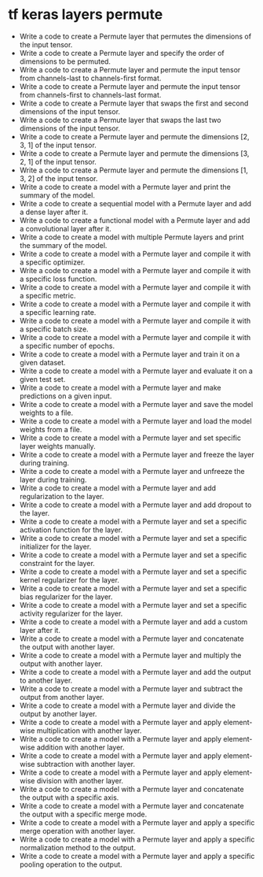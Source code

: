 # tf keras layers permute

- Write a code to create a Permute layer that permutes the dimensions of the input tensor.
- Write a code to create a Permute layer and specify the order of dimensions to be permuted.
- Write a code to create a Permute layer and permute the input tensor from channels-last to channels-first format.
- Write a code to create a Permute layer and permute the input tensor from channels-first to channels-last format.
- Write a code to create a Permute layer that swaps the first and second dimensions of the input tensor.
- Write a code to create a Permute layer that swaps the last two dimensions of the input tensor.
- Write a code to create a Permute layer and permute the dimensions [2, 3, 1] of the input tensor.
- Write a code to create a Permute layer and permute the dimensions [3, 2, 1] of the input tensor.
- Write a code to create a Permute layer and permute the dimensions [1, 3, 2] of the input tensor.
- Write a code to create a model with a Permute layer and print the summary of the model.
- Write a code to create a sequential model with a Permute layer and add a dense layer after it.
- Write a code to create a functional model with a Permute layer and add a convolutional layer after it.
- Write a code to create a model with multiple Permute layers and print the summary of the model.
- Write a code to create a model with a Permute layer and compile it with a specific optimizer.
- Write a code to create a model with a Permute layer and compile it with a specific loss function.
- Write a code to create a model with a Permute layer and compile it with a specific metric.
- Write a code to create a model with a Permute layer and compile it with a specific learning rate.
- Write a code to create a model with a Permute layer and compile it with a specific batch size.
- Write a code to create a model with a Permute layer and compile it with a specific number of epochs.
- Write a code to create a model with a Permute layer and train it on a given dataset.
- Write a code to create a model with a Permute layer and evaluate it on a given test set.
- Write a code to create a model with a Permute layer and make predictions on a given input.
- Write a code to create a model with a Permute layer and save the model weights to a file.
- Write a code to create a model with a Permute layer and load the model weights from a file.
- Write a code to create a model with a Permute layer and set specific layer weights manually.
- Write a code to create a model with a Permute layer and freeze the layer during training.
- Write a code to create a model with a Permute layer and unfreeze the layer during training.
- Write a code to create a model with a Permute layer and add regularization to the layer.
- Write a code to create a model with a Permute layer and add dropout to the layer.
- Write a code to create a model with a Permute layer and set a specific activation function for the layer.
- Write a code to create a model with a Permute layer and set a specific initializer for the layer.
- Write a code to create a model with a Permute layer and set a specific constraint for the layer.
- Write a code to create a model with a Permute layer and set a specific kernel regularizer for the layer.
- Write a code to create a model with a Permute layer and set a specific bias regularizer for the layer.
- Write a code to create a model with a Permute layer and set a specific activity regularizer for the layer.
- Write a code to create a model with a Permute layer and add a custom layer after it.
- Write a code to create a model with a Permute layer and concatenate the output with another layer.
- Write a code to create a model with a Permute layer and multiply the output with another layer.
- Write a code to create a model with a Permute layer and add the output to another layer.
- Write a code to create a model with a Permute layer and subtract the output from another layer.
- Write a code to create a model with a Permute layer and divide the output by another layer.
- Write a code to create a model with a Permute layer and apply element-wise multiplication with another layer.
- Write a code to create a model with a Permute layer and apply element-wise addition with another layer.
- Write a code to create a model with a Permute layer and apply element-wise subtraction with another layer.
- Write a code to create a model with a Permute layer and apply element-wise division with another layer.
- Write a code to create a model with a Permute layer and concatenate the output with a specific axis.
- Write a code to create a model with a Permute layer and concatenate the output with a specific merge mode.
- Write a code to create a model with a Permute layer and apply a specific merge operation with another layer.
- Write a code to create a model with a Permute layer and apply a specific normalization method to the output.
- Write a code to create a model with a Permute layer and apply a specific pooling operation to the output.